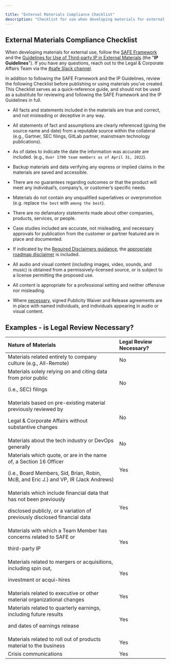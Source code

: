 ```yaml
---

title: "External Materials Compliance Checklist"
description: "Checklist for use when developing materials for external use"
---
```







## External Materials Compliance Checklist

When developing materials for external use, follow the [SAFE Framework](https://about.gitlab.com/handbook/legal/safe-framework/) and the [Guidelines for Use of Third-party IP in External Materials](https://about.gitlab.com/handbook/legal/ip-public-materials-guidelines/) (the "**IP Guidelines**"). If you have any questions, reach out to the Legal & Corporate Affairs Team via the [#safe Slack channel](https://app.slack.com/client/T02592416/C01UZQ63WFQ).

In addition to following the SAFE Framework and the IP Guidelines, review the following Checklist before publishing or using materials you’ve created. This Checklist serves as a quick-reference guide, and should not be used as a substitute for reviewing and following the SAFE Framework and the IP Guidelines in full.

 - All facts and statements included in the materials are true and correct, and not misleading or deceptive in any way.

 - All statements of fact and assumptions are clearly referenced (giving the source name and date) from a reputable source within the collateral (e.g., Gartner, SEC filings, GitLab partner, mainstream technology publications).

 - As of dates to indicate the date the information was accurate are included. (e.g., `Over 1700 team members as of April 31, 2022`).

 - Backup materials and data verifying any express or implied claims in the materials are saved and accessible.

 - There are no guarantees regarding outcomes or that the product will meet any individual’s, company’s, or customer’s specific needs.

 - Materials do not contain any unqualified superlatives or overpromotion (e.g. replace `the best` with `among the best`).

 - There are no defamatory statements made about other companies, products, services, or people.

 - Case studies included are accurate, not misleading, and necessary approvals for publication from the customer or partner featured are in place and documented.

 - If indicated by the [Required Disclaimers guidance](/handbook/product/product-safe-guidance/#required-disclaimers/), the [appropriate roadmap disclaimer](https://docs.google.com/presentation/d/1hbf9AnFj_E5Y_Yg_WWoy_R0WJXZZLV0zWpMUHqnIs3c/edit#slide=id.ge2b39964d2_0_144) is included.

 - All audio and visual content (including images, video, sounds, and music) is obtained from a permissively-licensed source, or is subject to a license permitting the proposed use.

 - All content is appropriate for a professional setting and neither offensive nor misleading.

 - Where [necessary](https://about.gitlab.com/handbook/legal/publicity-waiver-release), signed Publicity Waiver and Release agreements are in place with named individuals, and individuals appearing in audio or visual content.

## Examples - is Legal Review Necessary?

| Nature of Materials | Legal Review Necessary? |
|:--------------------|:------------------------|
|Materials related entirely to company culture (e.g., All-Remote)|No|
|Materials solely relying on and citing data from prior public <p> (i.e., SEC) filings|No|
|Materials based on pre-existing material previously reviewed by <p> Legal & Corporate Affairs without substantive changes|No|
|Materials  about the tech industry or DevOps generally|No|
|Materials which quote, or are in the name of, a Section 16 Officer <p> (i.e., Board Members, Sid, Brian, Robin, McB, and Eric J.) and VP, IR (Jack Andrews)|Yes|
|Materials which include financial data that has not been previously <p> disclosed publicly, or a variation of previously disclosed financial data|Yes|
|Materials with which a Team Member has concerns related to SAFE or <p> third-party IP|Yes|
|Materials related to mergers or acquisitions, including spin out, <p> investment or acqui-hires|Yes|
|Materials related to executive or other material organizational changes|Yes|
|Materials related to quarterly earnings, including future results <p> and dates of earnings release|Yes|
|Materials related to roll out of products material to the business|Yes|
|Crisis communications|Yes|
